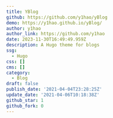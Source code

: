 ```yaml
---
title: YBlog
github: https://github.com/y1hao/yBlog
demo: https://y1hao.github.io/yBlog/
author: y1hao
author_link: https://github.com/y1hao
date: 2023-11-30T16:49:49.959Z
description: A Hugo theme for blogs
ssg:
  - Hugo
css: []
cms: []
category:
  - Blog
draft: false
publish_date: '2021-04-04T23:28:25Z'
update_date: '2021-04-06T10:18:38Z'
github_star: 1
github_fork: 0
---
```

